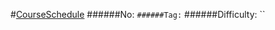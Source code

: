 #[CourseSchedule](https://leetcode.com/problems/course-schedule/)
######No: ``
######Tag: ``
######Difficulty: ``
